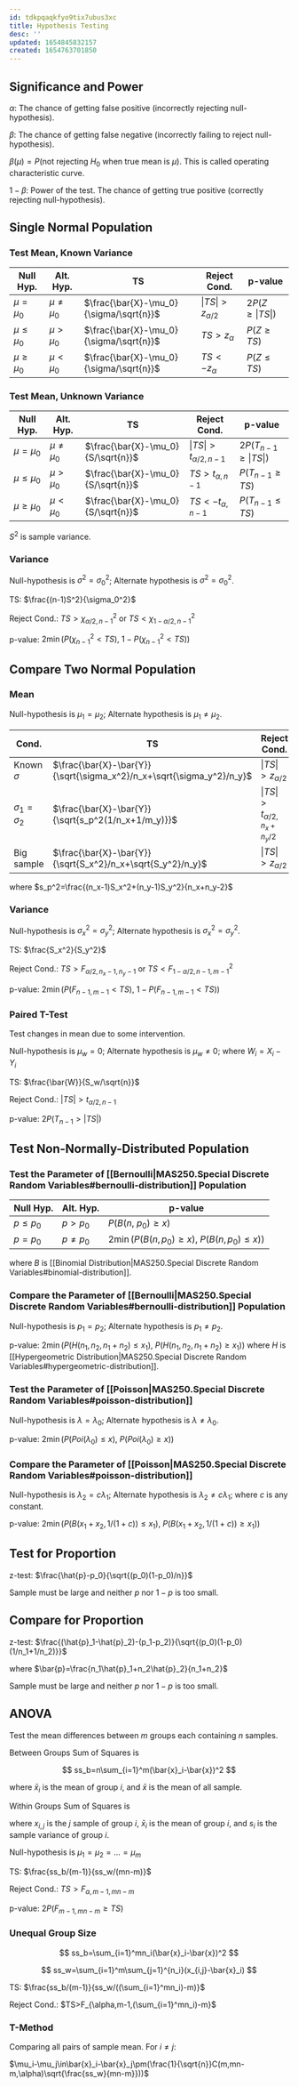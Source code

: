 ```yaml
---
id: tdkpqaqkfyo9tix7ubus3xc
title: Hypothesis Testing
desc: ''
updated: 1654845832157
created: 1654763701850
---
```


## Significance and Power

$\alpha$: The chance of getting false positive (incorrectly rejecting null-hypothesis).

$\beta$: The chance of getting false negative (incorrectly failing to reject null-hypothesis).

$\beta(\mu)=P(\text{not rejecting }H_0\text{ when true mean is }\mu)$. This is called operating characteristic curve.

$1-\beta$: Power of the test. The chance of getting true positive (correctly rejecting null-hypothesis).

## Single Normal Population

### Test Mean, Known Variance

| Null Hyp.     | Alt. Hyp.     | TS                                      | Reject Cond.                 | p-value                 |
| ------------- | ------------- | --------------------------------------- | ---------------------------- | ----------------------- |
| $\mu=\mu_0$   | $\mu\ne\mu_0$ | $\frac{\bar{X}-\mu_0}{\sigma/\sqrt{n}}$ | $\vert TS\vert>z_{\alpha/2}$ | $2P(Z\ge\vert TS\vert)$ |
| $\mu\le\mu_0$ | $\mu\gt\mu_0$ | $\frac{\bar{X}-\mu_0}{\sigma/\sqrt{n}}$ | $TS>z_{\alpha}$              | $P(Z\ge TS)$            |
| $\mu\ge\mu_0$ | $\mu\lt\mu_0$ | $\frac{\bar{X}-\mu_0}{\sigma/\sqrt{n}}$ | $TS<-z_{\alpha}$             | $P(Z\le TS)$            |

### Test Mean, Unknown Variance

| Null Hyp.     | Alt. Hyp.     | TS                                 | Reject Cond.                     | p-value                       |
| ------------- | ------------- | ---------------------------------- | -------------------------------- | ----------------------------- |
| $\mu=\mu_0$   | $\mu\ne\mu_0$ | $\frac{\bar{X}-\mu_0}{S/\sqrt{n}}$ | $\vert TS\vert>t_{\alpha/2,n-1}$ | $2P(T_{n-1}\ge\vert TS\vert)$ |
| $\mu\le\mu_0$ | $\mu\gt\mu_0$ | $\frac{\bar{X}-\mu_0}{S/\sqrt{n}}$ | $TS>t_{\alpha,n-1}$              | $P(T_{n-1}\ge TS)$            |
| $\mu\ge\mu_0$ | $\mu\lt\mu_0$ | $\frac{\bar{X}-\mu_0}{S/\sqrt{n}}$ | $TS<-t_{\alpha,n-1}$             | $P(T_{n-1}\le TS)$            |

$S^2$ is sample variance.

### Variance

Null-hypothesis is $\sigma^2=\sigma_0^2$; Alternate hypothesis is $\sigma^2=\sigma_0^2$.

TS: $\frac{(n-1)S^2}{\sigma_0^2}$

Reject Cond.: $TS>\chi^2_{\alpha/2,n-1}$ or $TS<\chi^2_{1-\alpha/2,n-1}$

p-value: $2\min(P(\chi^2_{n-1}<TS),\ 1-P(\chi^2_{n-1}<TS))$

## Compare Two Normal Population

### Mean

Null-hypothesis is $\mu_1=\mu_2$; Alternate hypothesis is $\mu_1\ne\mu_2$.

| Cond.               | TS                                                                                          | Reject Cond.                           | p-value                             |
| ------------------- | ------------------------------------------------------------------------------------------- | -------------------------------------- | ----------------------------------- |
| Known $\sigma$      | $\frac{\bar{X}-\bar{Y}}{\sqrt{\sigma_x^2}/n_x+\sqrt{\sigma_y^2}/n_y}$                       | $\vert TS\vert>z_{\alpha/2}$           | $2P(Z\ge\vert TS\vert)$             |
| $\sigma_1=\sigma_2$ | $\frac{\bar{X}-\bar{Y}}{\sqrt{s_p^2(1/n_x+1/m_y)}}$ | $\vert TS\vert>t_{\alpha/2,n_x+n_y/2}$ | $2P(T_{n_x+n_y-2}\ge\vert TS\vert)$ |
| Big sample          | $\frac{\bar{X}-\bar{Y}}{\sqrt{S_x^2}/n_x+\sqrt{S_y^2}/n_y}$                                 | $\vert TS\vert>z_{\alpha/2}$           | $2P(Z\ge\vert TS\vert)$             |

where $s_p^2=\frac{(n_x-1)S_x^2+(n_y-1)S_y^2}{n_x+n_y-2}$

### Variance

Null-hypothesis is $\sigma_x^2=\sigma_y^2$; Alternate hypothesis is $\sigma_x^2=\sigma_y^2$.

TS: $\frac{S_x^2}{S_y^2}$

Reject Cond.: $TS>F_{\alpha/2,n_x-1,n_y-1}$ or $TS<F^2_{1-\alpha/2,n-1,m-1}$

p-value: $2\min(P(F_{n-1,m-1}<TS),\ 1-P(F_{n-1,m-1}<TS))$

### Paired T-Test

Test changes in mean due to some intervention.

Null-hypothesis is $\mu_w=0$; Alternate hypothesis is $\mu_w\ne0$; where $W_i=X_i-Y_i$

TS: $\frac{\bar{W}}{S_w/\sqrt{n}}$

Reject Cond.: $|TS|>t_{\alpha/2,n-1}$

p-value: $2P(T_{n-1}>|TS|)$

## Test Non-Normally-Distributed Population

### Test the Parameter of [[Bernoulli|MAS250.Special Discrete Random Variables#bernoulli-distribution]] Population

| Null Hyp.  | Alt. Hyp.  | p-value                                      |
| ---------- | ---------- | -------------------------------------------- |
| $p\le p_0$ | $p>p_0$    | $P(B(n,\ p_0)\ge x)$                         |
| $p=p_0$    | $p\ne p_0$ | $2\min(P(B(n,p_0)\ge x),\ P(B(n,p_0)\le x))$ |

where $B$ is [[Binomial Distribution|MAS250.Special Discrete Random Variables#binomial-distribution]].

### Compare the Parameter of [[Bernoulli|MAS250.Special Discrete Random Variables#bernoulli-distribution]] Population

Null-hypothesis is $p_1=p_2$; Alternate hypothesis is $p_1\ne p_2$.

p-value: $2\min(P(H(n_1,n_2,n_1+n_2)\le x_1),\ P(H(n_1,n_2,n_1+n_2)\ge x_1))$ where $H$ is [[Hypergeometric Distribution|MAS250.Special Discrete Random Variables#hypergeometric-distribution]].

### Test the Parameter of [[Poisson|MAS250.Special Discrete Random Variables#poisson-distribution]]

Null-hypothesis is $\lambda=\lambda_0$; Alternate hypothesis is $\lambda\ne\lambda_0$.

p-value: $2\min(P(Poi(\lambda_0)\le x),\ P(Poi(\lambda_0)\ge x))$

### Compare the Parameter of [[Poisson|MAS250.Special Discrete Random Variables#poisson-distribution]]

Null-hypothesis is $\lambda_2=c\lambda_1$; Alternate hypothesis is $\lambda_2\ne c\lambda_1$; where $c$ is any constant.

p-value: $2\min(P(B(x_1+x_2,1/(1+c))\le x_1),\ P(B(x_1+x_2,1/(1+c))\ge x_1))$

## Test for Proportion

z-test: $\frac{\hat{p}-p_0}{\sqrt{(p_0)(1-p_0)/n}}$

Sample must be large and neither $p$ nor $1-p$ is too small.

## Compare for Proportion

z-test: $\frac{(\hat{p}_1-\hat{p}_2)-(p_1-p_2)}{\sqrt{(p_0)(1-p_0)(1/n_1+1/n_2)}}$

where $\bar{p}=\frac{n_1\hat{p}_1+n_2\hat{p}_2}{n_1+n_2}$

Sample must be large and neither $p$ nor $1-p$ is too small.

## ANOVA

Test the mean differences between $m$ groups each containing $n$ samples.

Between Groups Sum of Squares is

$$
ss_b=n\sum_{i=1}^m(\bar{x}_i-\bar{x})^2
$$

where $\bar{x}_i$ is the mean of group $i$, and $\bar{x}$ is the mean of all sample.

Within Groups Sum of Squares is



where $x_{i,j}$ is the $j$ sample of group $i$, $\bar{x}_i$ is the mean of group $i$, and $s_i$ is the sample variance of group $i$.

Null-hypothesis is $\mu_1=\mu_2=\ldots=\mu_m$

TS: $\frac{ss_b/(m-1)}{ss_w/(mn-m)}$

Reject Cond.: $TS>F_{\alpha,m-1,mn-m}$

p-value: $2P(F_{m-1,mn-m}\ge TS)$

### Unequal Group Size

$$
ss_b=\sum_{i=1}^mn_i(\bar{x}_i-\bar{x})^2
$$

$$
ss_w=\sum_{i=1}^m\sum_{j=1}^{n_i}(x_{i,j}-\bar{x}_i)
$$

TS: $\frac{ss_b/(m-1)}{ss_w/((\sum_{i=1}^mn_i)-m)}$

Reject Cond.: $TS>F_{\alpha,m-1,(\sum_{i=1}^mn_i)-m}$

### T-Method

Comparing all pairs of sample mean. For $i\ne j$:

$\mu_i-\mu_j\in\bar{x}_i-\bar{x}_j\pm(\frac{1}{\sqrt{n}}C(m,mn-m,\alpha)\sqrt{\frac{ss_w}{mn-m}}))$
